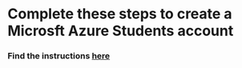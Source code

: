 # Complete these steps to create a Microsft Azure Students account

### Find the instructions [here](../azure_account/Azureaccount.pdf)
